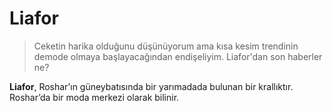 # Liafor

> Ceketin harika olduğunu düşünüyorum ama kısa kesim trendinin demode olmaya başlayacağından endişeliyim. Liafor'dan son haberler ne?

**Liafor**, Roshar’ın güneybatısında bir yarımadada bulunan bir krallıktır. Roshar’da bir moda merkezi olarak bilinir.
